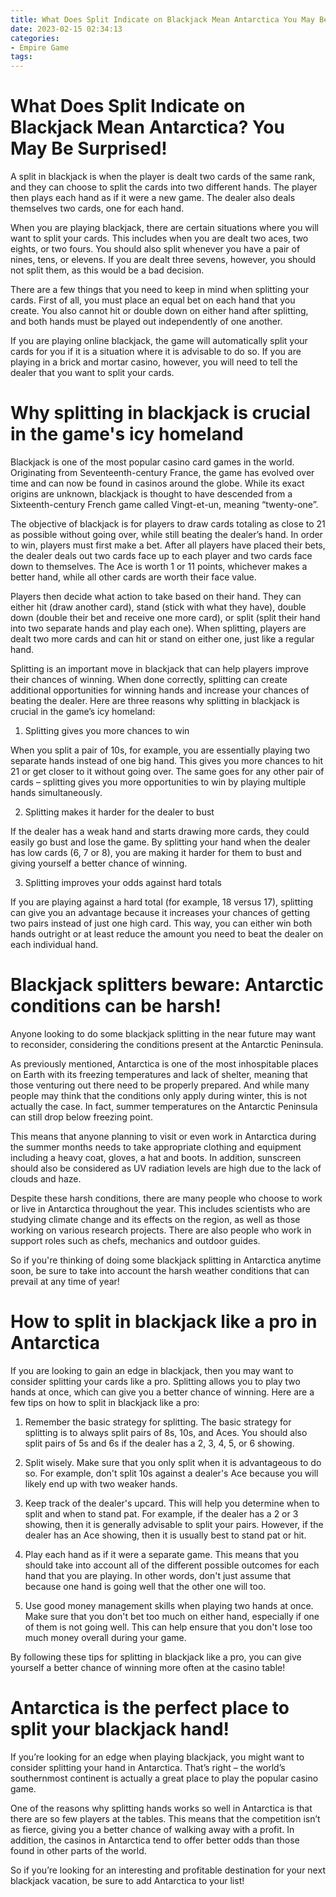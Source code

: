 ```yaml
---
title: What Does Split Indicate on Blackjack Mean Antarctica You May Be Surprised!
date: 2023-02-15 02:34:13
categories:
- Empire Game
tags:
---
```



#  What Does Split Indicate on Blackjack Mean Antarctica? You May Be Surprised!

A split in blackjack is when the player is dealt two cards of the same rank, and they can choose to split the cards into two different hands. The player then plays each hand as if it were a new game. The dealer also deals themselves two cards, one for each hand.

When you are playing blackjack, there are certain situations where you will want to split your cards. This includes when you are dealt two aces, two eights, or two fours. You should also split whenever you have a pair of nines, tens, or elevens. If you are dealt three sevens, however, you should not split them, as this would be a bad decision.

There are a few things that you need to keep in mind when splitting your cards. First of all, you must place an equal bet on each hand that you create. You also cannot hit or double down on either hand after splitting, and both hands must be played out independently of one another.

If you are playing online blackjack, the game will automatically split your cards for you if it is a situation where it is advisable to do so. If you are playing in a brick and mortar casino, however, you will need to tell the dealer that you want to split your cards.

#  Why splitting in blackjack is crucial in the game's icy homeland

Blackjack is one of the most popular casino card games in the world. Originating from Seventeenth-century France, the game has evolved over time and can now be found in casinos around the globe. While its exact origins are unknown, blackjack is thought to have descended from a Sixteenth-century French game called Vingt-et-un, meaning “twenty-one”.

The objective of blackjack is for players to draw cards totaling as close to 21 as possible without going over, while still beating the dealer’s hand. In order to win, players must first make a bet. After all players have placed their bets, the dealer deals out two cards face up to each player and two cards face down to themselves. The Ace is worth 1 or 11 points, whichever makes a better hand, while all other cards are worth their face value.

Players then decide what action to take based on their hand. They can either hit (draw another card), stand (stick with what they have), double down (double their bet and receive one more card), or split (split their hand into two separate hands and play each one). When splitting, players are dealt two more cards and can hit or stand on either one, just like a regular hand.

Splitting is an important move in blackjack that can help players improve their chances of winning. When done correctly, splitting can create additional opportunities for winning hands and increase your chances of beating the dealer. Here are three reasons why splitting in blackjack is crucial in the game’s icy homeland:

1) Splitting gives you more chances to win

When you split a pair of 10s, for example, you are essentially playing two separate hands instead of one big hand. This gives you more chances to hit 21 or get closer to it without going over. The same goes for any other pair of cards – splitting gives you more opportunities to win by playing multiple hands simultaneously.

2) Splitting makes it harder for the dealer to bust

If the dealer has a weak hand and starts drawing more cards, they could easily go bust and lose the game. By splitting your hand when the dealer has low cards (6, 7 or 8), you are making it harder for them to bust and giving yourself a better chance of winning.

3) Splitting improves your odds against hard totals

If you are playing against a hard total (for example, 18 versus 17), splitting can give you an advantage because it increases your chances of getting two pairs instead of just one high card. This way, you can either win both hands outright or at least reduce the amount you need to beat the dealer on each individual hand.

#  Blackjack splitters beware: Antarctic conditions can be harsh!

Anyone looking to do some blackjack splitting in the near future may want to reconsider, considering the conditions present at the Antarctic Peninsula.

 
As previously mentioned, Antarctica is one of the most inhospitable places on Earth with its freezing temperatures and lack of shelter, meaning that those venturing out there need to be properly prepared. And while many people may think that the conditions only apply during winter, this is not actually the case. In fact, summer temperatures on the Antarctic Peninsula can still drop below freezing point.

This means that anyone planning to visit or even work in Antarctica during the summer months needs to take appropriate clothing and equipment including a heavy coat, gloves, a hat and boots. In addition, sunscreen should also be considered as UV radiation levels are high due to the lack of clouds and haze.

Despite these harsh conditions, there are many people who choose to work or live in Antarctica throughout the year. This includes scientists who are studying climate change and its effects on the region, as well as those working on various research projects. There are also people who work in support roles such as chefs, mechanics and outdoor guides.

So if you're thinking of doing some blackjack splitting in Antarctica anytime soon, be sure to take into account the harsh weather conditions that can prevail at any time of year!

#  How to split in blackjack like a pro in Antarctica 

If you are looking to gain an edge in blackjack, then you may want to consider splitting your cards like a pro. Splitting allows you to play two hands at once, which can give you a better chance of winning. Here are a few tips on how to split in blackjack like a pro:

1. Remember the basic strategy for splitting. The basic strategy for splitting is to always split pairs of 8s, 10s, and Aces. You should also split pairs of 5s and 6s if the dealer has a 2, 3, 4, 5, or 6 showing.

2. Split wisely. Make sure that you only split when it is advantageous to do so. For example, don't split 10s against a dealer's Ace because you will likely end up with two weaker hands.

3. Keep track of the dealer's upcard. This will help you determine when to split and when to stand pat. For example, if the dealer has a 2 or 3 showing, then it is generally advisable to split your pairs. However, if the dealer has an Ace showing, then it is usually best to stand pat or hit.

4. Play each hand as if it were a separate game. This means that you should take into account all of the different possible outcomes for each hand that you are playing. In other words, don't just assume that because one hand is going well that the other one will too.

5. Use good money management skills when playing two hands at once. Make sure that you don't bet too much on either hand, especially if one of them is not going well. This can help ensure that you don't lose too much money overall during your game.

By following these tips for splitting in blackjack like a pro, you can give yourself a better chance of winning more often at the casino table!

#  Antarctica is the perfect place to split your blackjack hand!

If you’re looking for an edge when playing blackjack, you might want to consider splitting your hand in Antarctica. That’s right – the world’s southernmost continent is actually a great place to play the popular casino game.

One of the reasons why splitting hands works so well in Antarctica is that there are so few players at the tables. This means that the competition isn’t as fierce, giving you a better chance of walking away with a profit. In addition, the casinos in Antarctica tend to offer better odds than those found in other parts of the world.

So if you’re looking for an interesting and profitable destination for your next blackjack vacation, be sure to add Antarctica to your list!
